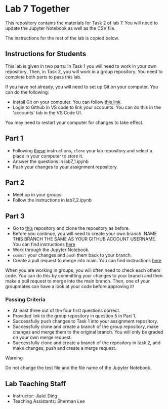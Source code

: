 # Lab 7 Together

This repository contains the materials for Task 2 of lab 7.
You will need to update the Jupyter Notebook as well as the CSV file.

The instructions for the rest of the lab is copied below.

## Instructions for Students

This lab is given in two parts: In Task 1 you will need to work in your own repository. Then, in Task 2, you will work in a group repository. You need to complete both parts to pass this lab. 

If you have not already, you will need to set up Git on your computer. You can do the following:

- Install Git on your computer. You can follow [this link](https://git-scm.com/downloads).
- Login to Github in VS code to link your accounts. You can do this in the 'accounts' tab in the VS Code UI. 

You may need to restart your computer for changes to take effect.

## Part 1

- Following [these](https://learn.microsoft.com/en-us/visualstudio/version-control/git-clone-repository?view=vs-2022) instructions, `clone` your lab repository and select a place in your computer to store it. 
- Answer the questions in lab7_1.ipynb
- Push your changes to your assignment repository.

## Part 2
- Meet up in your groups
- Follow the instructions in lab7_2.ipynb

## Part 3

- Go to [this](link) repository and clone the repository as before.
- Before you continue, you will need to create your own branch. NAME THIS BRANCH THE SAME AS YOUR GITHUB ACCOUNT USERNAME. You can find instructions [here](https://learn.microsoft.com/en-us/visualstudio/version-control/git-create-branch?view=vs-2022)
- Work through the Jupyter Notebook.
- `commit` your changes and `push` them back to your branch. 
- Create a pull request to merge into main. You can find instructions [here](https://docs.github.com/en/pull-requests/collaborating-with-pull-requests/proposing-changes-to-your-work-with-pull-requests/creating-a-pull-request)
 
When you are working in groups, you will often need to check each others code. You can do this by committing your changes to your branch and then make a pull request to merge into the main branch. Then, one of your groupmates can have a look at your code before approving it!

### Passing Criteria
- At least three out of the four first questions correct.
- Provided link to the group repository in question 5 in Part 1.
- Successfully push changes to Task 1 into your assignment repository.
- Successfully clone and create a branch of the group repository, make changes and merge them to the original branch. You will only be graded on your own merge request.
- Successfully clone and create a branch of the repository in task 2, and make changes, push and create a merge request.


> [!WARNING]
> Do not change the test file and the file name of the Jupyter Notebook. 


## Lab Teaching Staff
* Instructor: Jialei Ding
* Teaching Assistants: Sherman Lee
